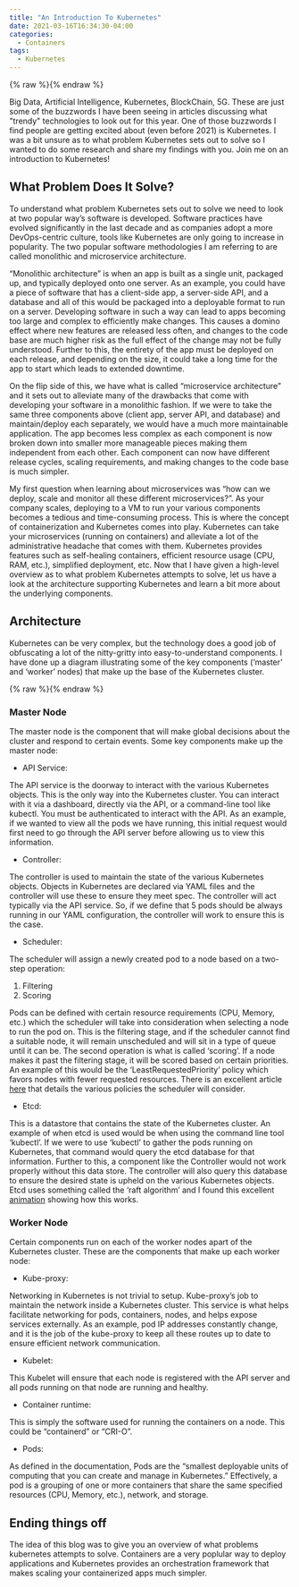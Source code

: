 ```yaml
---
title: "An Introduction To Kubernetes"
date: 2021-03-16T16:34:30-04:00
categories:
  - Containers
tags:
  - Kubernetes
---
```


{% raw %}<img src="/schiiss_blog/assets/images/blog_images/2021-03-16-an-introduction-to-kubernetes/containers.jpeg" alt="">{% endraw %}


Big Data, Artificial Intelligence, Kubernetes, BlockChain, 5G. These are just some of the buzzwords I have been seeing in articles discussing what "trendy" technologies to look out for this year. One of those buzzwords I find people are getting excited about (even before 2021) is Kubernetes. I was a bit unsure as to what problem Kubernetes sets out to solve so I wanted to do some research and share my findings with you. Join me on an introduction to Kubernetes!


## What Problem Does It Solve?


To understand what problem Kubernetes sets out to solve we need to look at two popular way’s software is developed. Software practices have evolved significantly in the last decade and as companies adopt a more DevOps-centric culture, tools like Kubernetes are only going to increase in popularity. The two popular software methodologies I am referring to are called monolithic and microservice architecture.


“Monolithic architecture” is when an app is built as a single unit, packaged up, and typically deployed onto one server. As an example, you could have a piece of software that has a client-side app, a server-side API, and a database and all of this would be packaged into a deployable format to run on a server. Developing software in such a way can lead to apps becoming too large and complex to efficiently make changes. This causes a domino effect where new features are released less often, and changes to the code base are much higher risk as the full effect of the change may not be fully understood. Further to this, the entirety of the app must be deployed on each release, and depending on the size, it could take a long time for the app to start which leads to extended downtime. 


On the flip side of this, we have what is called “microservice architecture” and it sets out to alleviate many of the drawbacks that come with developing your software in a monolithic fashion. If we were to take the same three components above (client app, server API, and database) and maintain/deploy each separately, we would have a much more maintainable application. The app becomes less complex as each component is now broken down into smaller more manageable pieces making them independent from each other. Each component can now have different release cycles, scaling requirements, and making changes to the code base is much simpler.


My first question when learning about microservices was “how can we deploy, scale and monitor all these different microservices?”. As your company scales, deploying to a VM to run your various components becomes a tedious and time-consuming process. This is where the concept of containerization and Kubernetes comes into play.
Kubernetes can take your microservices (running on containers) and alleviate a lot of the administrative headache that comes with them. Kubernetes provides features such as self-healing containers, efficient resource usage (CPU, RAM, etc.), simplified deployment, etc. Now that I have given a high-level overview as to what problem Kubernetes attempts to solve, let us have a look at the architecture supporting Kubernetes and learn a bit more about the underlying components.


## Architecture
Kubernetes can be very complex, but the technology does a good job of obfuscating a lot of the nitty-gritty into easy-to-understand components. I have done up a diagram illustrating some of the key components (‘master’ and ‘worker’ nodes) that make up the base of the Kubernetes cluster. 

{% raw %}<img src="/schiiss_blog/assets/images/blog_images/2021-03-16-an-introduction-to-kubernetes/architecture.PNG" alt="">{% endraw %}


### Master Node
The master node is the component that will make global decisions about the cluster and respond to certain events. Some key components make up the master node:  

- API Service:

The API service is the doorway to interact with the various Kubernetes objects. This is the only way into the Kubernetes cluster. You can interact with it via a dashboard, directly via the API, or a command-line tool like kubectl. You must be authenticated to interact with the API. As an example, if we wanted to view all the pods we have running, this initial request would first need to go through the API server before allowing us to view this information. 


- Controller:


The controller is used to maintain the state of the various Kubernetes objects. Objects in Kubernetes are declared via YAML files and the controller will use these to ensure they meet spec. The controller will act typically via the API service. So, if we define that 5 pods should be always running in our YAML configuration, the controller will work to ensure this is the case.


- Scheduler:


The scheduler will assign a newly created pod to a node based on a two-step operation:
1. Filtering
2. Scoring 


Pods can be defined with certain resource requirements (CPU, Memory, etc.) which the scheduler will take into consideration when selecting a node to run the pod on. This is the filtering stage, and if the scheduler cannot find a suitable node, it will remain unscheduled and will sit in a type of queue until it can be. The second operation is what is called ‘scoring’. If a node makes it past the filtering stage, it will be scored based on certain priorities. An example of this would be the ‘LeastRequestedPriority’ policy which favors nodes with fewer requested resources. There is an excellent article [here](https://kubernetes.io/docs/reference/scheduling/policies/) that details the various policies the scheduler will consider. 


- Etcd:


This is a datastore that contains the state of the Kubernetes cluster. An example of when etcd is used would be when using the command line tool ‘kubectl’. If we were to use ‘kubectl’ to gather the pods running on Kubernetes, that command would query the etcd database for that information. Further to this, a component like the Controller would not work properly without this data store. The controller will also query this database to ensure the desired state is upheld on the various Kubernetes objects. Etcd uses something called the ‘raft algorithm’ and I found this excellent [animation](http://thesecretlivesofdata.com/raft/) showing how this works. 


### Worker Node


Certain components run on each of the worker nodes apart of the Kubernetes cluster. These are the components that make up each worker node:


- Kube-proxy:


Networking in Kubernetes is not trivial to setup. Kube-proxy’s job to maintain the network inside a Kubernetes cluster. This service is what helps facilitate networking for pods, containers, nodes, and helps expose services externally. As an example, pod IP addresses constantly change, and it is the job of the kube-proxy to keep all these routes up to date to ensure efficient network communication.
- Kubelet:


This Kubelet will ensure that each node is registered with the API server and all pods running on that node are running and healthy. 


- Container runtime:


This is simply the software used for running the containers on a node. This could be “containerd” or “CRI-O”. 


- Pods: 


As defined in the documentation, Pods are the “smallest deployable units of computing that you can create and manage in Kubernetes.” Effectively, a pod is a grouping of one or more containers that share the same specified resources (CPU, Memory, etc.), network, and storage. 


## Ending things off

The idea of this blog was to give you an overview of what problems kubernetes attempts to solve. Containers are a very poplular way to deploy applications and Kubernetes provides an orchestration framework that makes scaling your containerized apps much simpler. 